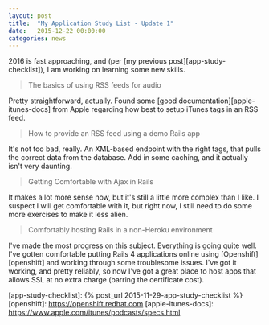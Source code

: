 ```yaml
---
layout: post
title:  "My Application Study List - Update 1"
date:   2015-12-22 00:00:00
categories: news
---
```

2016 is fast approaching, and (per
[my previous post][app-study-checklist]),
 I am working on learning some new skills.

> The basics of using RSS feeds for audio

Pretty straightforward, actually. Found some [good documentation][apple-itunes-docs] from
Apple regarding how best to setup iTunes tags in an RSS feed.

> How to provide an RSS feed using a demo Rails app

It's not too bad, really. An XML-based endpoint with the right tags,
that pulls the correct data from the database. Add in some caching,
and it actually isn't very daunting.

> Getting Comfortable with Ajax in Rails

It makes a lot more sense now, but it's still a little more complex
than I like. I suspect I will get comfortable with it, but right now,
I still need to do some more exercises to make it less alien.

> Comfortably hosting Rails in a non-Heroku environment

I've made the most progress on this subject. Everything is going quite
well. I've gotten comfortable putting Rails 4 applications online using
[Openshift][openshift] and working through some troublesome issues.
I've got it working, and pretty reliably, so now I've got a great place
to host apps that allows SSL at no extra charge (barring the certificate
cost).

[app-study-checklist]:  {% post_url 2015-11-29-app-study-checklist %}
[openshift]:            https://openshift.redhat.com
[apple-itunes-docs]:    https://www.apple.com/itunes/podcasts/specs.html
